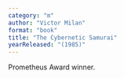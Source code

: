 ```yaml
---
category: "m"
author: "Victor Milan"
format: "book"
title: "The Cybernetic Samurai"
yearReleased: "(1985)"
---
```

Prometheus Award winner.